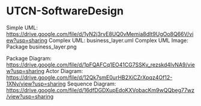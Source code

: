 # UTCN-SoftwareDesign

Simple UML: https://drive.google.com/file/d/1yN2j3rvE8UQ0vMemia8dIt9UgOo8Q66V/view?usp=sharing
Complex UML: business_layer.uml
Complex UML Image: Package business_layer.png

Package Diagram: https://drive.google.com/file/d/1pFQAFCq1EO41CG7SSKv_rezskd4IvNA9/view?usp=sharing
Actor Diagram: https://drive.google.com/file/d/12Qk7smE0urHB2XiCZrXpqz4Of12-1XNy/view?usp=sharing
Sequence Diagram: https://drive.google.com/file/d/16dfDGDXupEdoKXVobacKm9wQQbeg77wz/view?usp=sharing
